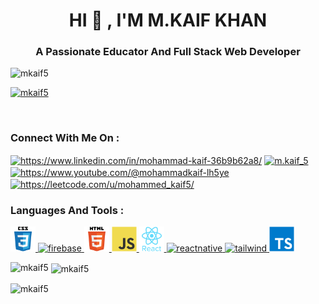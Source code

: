 <h1 align="center">HI 👋 , I'M M.KAIF KHAN</h1>
<h3 align="center">A Passionate Educator And Full Stack Web Developer</h3>

<p align="left"> <img src="https://komarev.com/ghpvc/?username=mkaif5&label=Profile%20views&color=0e75b6&style=flat" alt="mkaif5" /> </p>

<p align="left"> <a href="https://github.com/ryo-ma/github-profile-trophy"><img src="https://github-profile-trophy.vercel.app/?username=mkaif5" alt="mkaif5" /></a> </p>

<p align="left"> <a href="https://twitter.com/" target="blank"><img src="https://img.shields.io/twitter/follow/?logo=twitter&style=for-the-badge" alt="" /></a> </p>

<h3 align="left">Connect With Me On :</h3>
<p align="left">
<a href="https://www.linkedin.com/in/mohammad-kaif-36b9b62a8/" target="blank"><img align="center" src="https://raw.githubusercontent.com/rahuldkjain/github-profile-readme-generator/master/src/images/icons/Social/linked-in-alt.svg" alt="https://www.linkedin.com/in/mohammad-kaif-36b9b62a8/" height="30" width="40" /></a>
<a href="https://instagram.com/m.kaif_5" target="blank"><img align="center" src="https://raw.githubusercontent.com/rahuldkjain/github-profile-readme-generator/master/src/images/icons/Social/instagram.svg" alt="m.kaif_5" height="30" width="40" /></a>
<a href="https://www.youtube.com/@mohammadkaif-lh5ye" target="blank"><img align="center" src="https://raw.githubusercontent.com/rahuldkjain/github-profile-readme-generator/master/src/images/icons/Social/youtube.svg" alt="https://www.youtube.com/@mohammadkaif-lh5ye" height="30" width="40" /></a>
<a href="https://leetcode.com/u/mohammed_kaif5/" target="blank"><img align="center" src="https://raw.githubusercontent.com/rahuldkjain/github-profile-readme-generator/master/src/images/icons/Social/leet-code.svg" alt="https://leetcode.com/u/mohammed_kaif5/" height="30" width="40" /></a>
</p>

<h3 align="left">Languages And Tools :</h3>
<p align="left"> <a href="https://www.w3schools.com/css/" target="_blank" rel="noreferrer"> <img src="https://raw.githubusercontent.com/devicons/devicon/master/icons/css3/css3-original-wordmark.svg" alt="css3" width="40" height="40"/> </a> <a href="https://firebase.google.com/" target="_blank" rel="noreferrer"> <img src="https://www.vectorlogo.zone/logos/firebase/firebase-icon.svg" alt="firebase" width="40" height="40"/> </a> <a href="https://www.w3.org/html/" target="_blank" rel="noreferrer"> <img src="https://raw.githubusercontent.com/devicons/devicon/master/icons/html5/html5-original-wordmark.svg" alt="html5" width="40" height="40"/> </a> <a href="https://developer.mozilla.org/en-US/docs/Web/JavaScript" target="_blank" rel="noreferrer"> <img src="https://raw.githubusercontent.com/devicons/devicon/master/icons/javascript/javascript-original.svg" alt="javascript" width="40" height="40"/> </a> <a href="https://reactjs.org/" target="_blank" rel="noreferrer"> <img src="https://raw.githubusercontent.com/devicons/devicon/master/icons/react/react-original-wordmark.svg" alt="react" width="40" height="40"/> </a> <a href="https://reactnative.dev/" target="_blank" rel="noreferrer"> <img src="https://reactnative.dev/img/header_logo.svg" alt="reactnative" width="40" height="40"/> </a> <a href="https://tailwindcss.com/" target="_blank" rel="noreferrer"> <img src="https://www.vectorlogo.zone/logos/tailwindcss/tailwindcss-icon.svg" alt="tailwind" width="40" height="40"/> </a> <a href="https://www.typescriptlang.org/" target="_blank" rel="noreferrer"> <img src="https://raw.githubusercontent.com/devicons/devicon/master/icons/typescript/typescript-original.svg" alt="typescript" width="40" height="40"/> </a> </p>

<p><img align="left" src="https://github-readme-stats.vercel.app/api/top-langs?username=mkaif5&show_icons=true&locale=en&layout=compact" alt="mkaif5" /></p>

<p>&nbsp;<img align="center" src="https://github-readme-stats.vercel.app/api?username=mkaif5&show_icons=true&locale=en" alt="mkaif5" /></p>

<p><img align="center" src="https://github-readme-streak-stats.herokuapp.com/?user=mkaif5&" alt="mkaif5" /></p>
